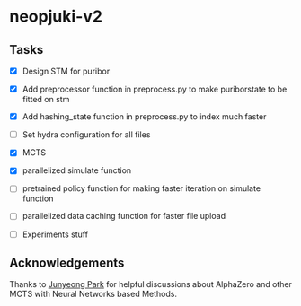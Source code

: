 # neopjuki-v2


## Tasks

- [X] Design STM for puribor

- [X] Add preprocessor function in preprocess.py to make puriborstate to be fitted on stm

- [X] Add hashing_state function in preprocess.py to index much faster

- [ ] Set hydra configuration for all files

- [X] MCTS

- [X] parallelized simulate function

- [ ] pretrained policy function for making faster iteration on simulate function

- [ ] parallelized data caching function for faster file upload

- [ ] Experiments stuff 

## Acknowledgements

Thanks to [Junyeong Park](https://github.com/frechele) for helpful discussions about AlphaZero and other MCTS with Neural Networks based Methods.

